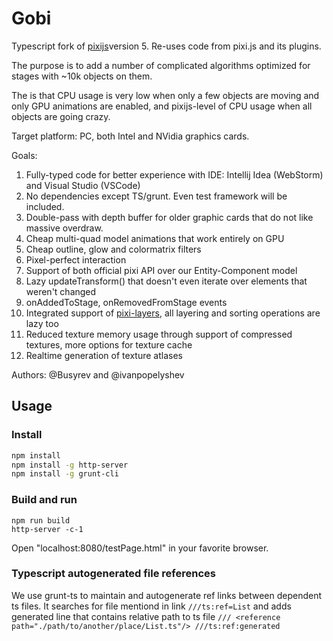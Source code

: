 # Gobi
Typescript fork of [pixijs](https://github.com/pixijs/pixi.js)version 5. Re-uses code from pixi.js and its plugins.

The purpose is to add a number of complicated algorithms optimized for stages with ~10k objects on them.

The is that CPU usage is very low when only a few objects are moving and only GPU animations are enabled, and pixijs-level of CPU usage when all objects are going crazy.

Target platform: PC, both Intel and NVidia graphics cards.

Goals:
1. Fully-typed code for better experience with IDE: Intellij Idea (WebStorm) and Visual Studio (VSCode) 
2. No dependencies except TS/grunt. Even test framework will be included.
3. Double-pass with depth buffer for older graphic cards that do not like massive overdraw.
4. Cheap multi-quad model animations that work entirely on GPU
5. Cheap outline, glow and colormatrix filters
6. Pixel-perfect interaction
7. Support of both official pixi API over our Entity-Component model
8. Lazy updateTransform() that doesn't even iterate over elements that weren't changed
9. onAddedToStage, onRemovedFromStage events
10. Integrated support of [pixi-layers](https://github.com/pixijs/pixi-display/tree/layers), all layering and sorting operations are lazy too
11. Reduced texture memory usage through support of compressed textures, more options for texture cache
12. Realtime generation of texture atlases

Authors: @Busyrev and @ivanpopelyshev

## Usage

### Install

```bash
npm install
npm install -g http-server
npm install -g grunt-cli
```

### Build and run

```
npm run build
http-server -c-1
```

Open "localhost:8080/testPage.html" in your favorite browser.

### Typescript autogenerated file references

We use grunt-ts to maintain and autogenerate ref links between dependent ts files.
It searches for file mentiond in link
`///ts:ref=List`
and adds generated line that contains relative path to ts file
`/// <reference path="./path/to/another/place/List.ts"/> ///ts:ref:generated`
